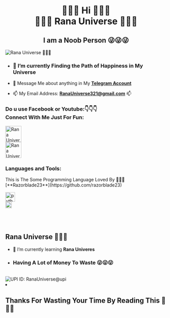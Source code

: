 <h1 align="center">👋👋👋 Hi 👋👋👋
  <br>
  🍌🍌🍌 Rana Universe 🍌🍌🍌</h1>
<h2 align="center">I am a Noob Person 😜😜😜</h2>

<img align="center" alt="Rana Universe 🍌🍌🍌" src="https://te.legra.ph/file/8b6874766e0396edaf2d4.png">

- <h3>🌱 I’m currently Finding the Path of Happiness in My Universe </h3>

- 💬 Message Me about anything in My [**Telegram Account**](https://t.me/RanaUniverse)

- 📫 My Email Address: **RanaUniverse321@gmail.com** 📫

<h3 align="left">Do u use Facebook or Youtube:👇👇👇<br>  Connect With Me Just For Fun:</h3>
<p align="left">
<a href="https://fb.com/RanaUniverse" target="blank"><img align="center" src="https://te.legra.ph/file/8482deb70819cd39b9dd0.png" alt="Rana Universe Facebook" height="50" /></a>
<br>
<a href="https://www.youtube.com/@RanaUniverse123" target="blank"><img align="center" src="https://te.legra.ph/file/ab4d5b95adb7caf10e551.png" alt="Rana Universe Youtube" height="50"  /></a>
</p>

<h3 align="left">Languages and Tools:</h3>
  This is The Some Programming Language Loved By 🍌🍌🍌
  <br>
  [**Razorblade23**](https://github.com/razorblade23)
  <br>

<p align="left">
<a href="https://www.python.org" target="_blank" rel="noreferrer"> <img src="https://www.python.org/static/img/python-logo.png" alt="python" height="30"/> </a>
    <br>
<a href="https://kotlinlang.org" target="_blank" rel="noreferrer"> <img src="https://seeklogo.com/images/K/kotlin-logo-EE46F1FE44-seeklogo.com.png" alt="kotlin" height="20"/> </a>
</p>
<br><br>
<h2>Rana Universe 🍌🍌🍌</h2>


- 🍌 I’m currently learning **Rana Univeres**
- <h3>Having A Lot of Money To Waste 😜😜😜 </h3>
<br>
<img align="center" alt="UPI ID: RanaUniverse@upi" src = "https://te.legra.ph/file/43d6e750e7b036ddded26.png"
<img align="center" alt="UPI ID: RanaUniverse@upi" src = "https://te.legra.ph/file/fe1b1be1ea956b316721e.png"
- 😜😜😜 If You want to **Waste your Money**, Just Send it to My QR Code Above 😜😜😜

- <h2>Thanks For Wasting Your Time By Reading This 🍌🍌🍌 </h2>

